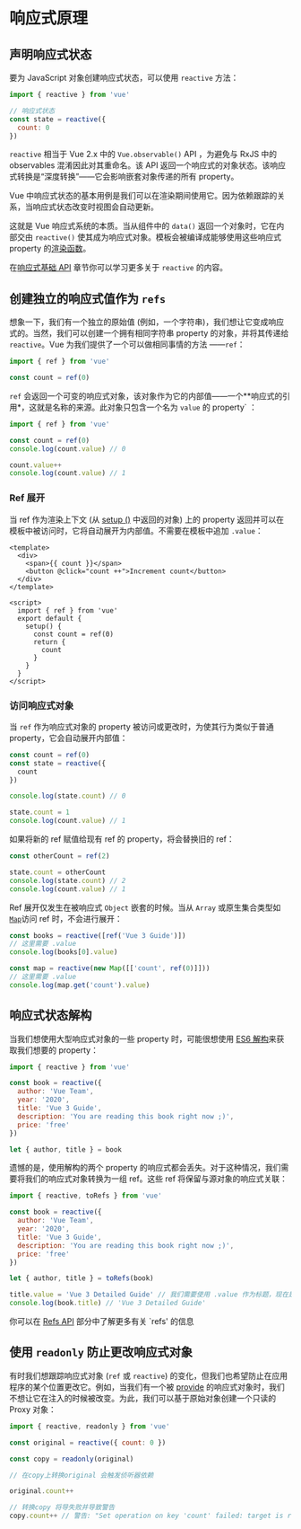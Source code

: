 # 响应式原理

## 声明响应式状态

要为 JavaScript 对象创建响应式状态，可以使用 `reactive` 方法：

```js
import { reactive } from 'vue'

// 响应式状态
const state = reactive({
  count: 0
})
```

`reactive` 相当于 Vue 2.x 中的 `Vue.observable()` API ，为避免与 RxJS 中的 observables 混淆因此对其重命名。该 API 返回一个响应式的对象状态。该响应式转换是“深度转换”——它会影响嵌套对象传递的所有 property。

Vue 中响应式状态的基本用例是我们可以在渲染期间使用它。因为依赖跟踪的关系，当响应式状态改变时视图会自动更新。

这就是 Vue 响应式系统的本质。当从组件中的 `data()` 返回一个对象时，它在内部交由 `reactive()` 使其成为响应式对象。模板会被编译成能够使用这些响应式 property 的[渲染函数](render-function.html)。

在[响应式基础 API](../api/basic-reactivity.html) 章节你可以学习更多关于 `reactive` 的内容。

## 创建独立的响应式值作为 `refs`

想象一下，我们有一个独立的原始值 (例如，一个字符串)，我们想让它变成响应式的。当然，我们可以创建一个拥有相同字符串 property 的对象，并将其传递给 `reactive`。Vue 为我们提供了一个可以做相同事情的方法 ——`ref`：

```js
import { ref } from 'vue'

const count = ref(0)
```

`ref` 会返回一个可变的响应式对象，该对象作为它的内部值——一个**响应式的引用*，这就是名称的来源。此对象只包含一个名为 `value` 的 property` ：

```js
import { ref } from 'vue'

const count = ref(0)
console.log(count.value) // 0

count.value++
console.log(count.value) // 1
```

### Ref 展开

当 ref 作为渲染上下文 (从 [setup ()](composition-api-setup.html) 中返回的对象) 上的 property 返回并可以在模板中被访问时，它将自动展开为内部值。不需要在模板中追加 `.value`：

```vue-html
<template>
  <div>
    <span>{{ count }}</span>
    <button @click="count ++">Increment count</button>
  </div>
</template>

<script>
  import { ref } from 'vue'
  export default {
    setup() {
      const count = ref(0)
      return {
        count
      }
    }
  }
</script>
```

### 访问响应式对象

当 `ref` 作为响应式对象的 property 被访问或更改时，为使其行为类似于普通 property，它会自动展开内部值：

```js
const count = ref(0)
const state = reactive({
  count
})

console.log(state.count) // 0

state.count = 1
console.log(count.value) // 1
```

如果将新的 ref 赋值给现有 ref 的 property，将会替换旧的 ref：

```js
const otherCount = ref(2)

state.count = otherCount
console.log(state.count) // 2
console.log(count.value) // 1
```

Ref 展开仅发生在被响应式 `Object` 嵌套的时候。当从 `Array` 或原生集合类型如 [`Map`](https://developer.mozilla.org/en-US/docs/Web/JavaScript/Reference/Global_Objects/Map)访问 ref 时，不会进行展开：


```js
const books = reactive([ref('Vue 3 Guide')])
// 这里需要 .value
console.log(books[0].value)

const map = reactive(new Map([['count', ref(0)]]))
// 这里需要 .value
console.log(map.get('count').value)
```


## 响应式状态解构

当我们想使用大型响应式对象的一些 property 时，可能很想使用 [ES6 解构](https://developer.mozilla.org/en-US/docs/Web/JavaScript/Reference/Operators/Destructuring_assignment)来获取我们想要的 property：

```js
import { reactive } from 'vue'

const book = reactive({
  author: 'Vue Team',
  year: '2020',
  title: 'Vue 3 Guide',
  description: 'You are reading this book right now ;)',
  price: 'free'
})

let { author, title } = book
```

遗憾的是，使用解构的两个 property 的响应式都会丢失。对于这种情况，我们需要将我们的响应式对象转换为一组 ref。这些 ref 将保留与源对象的响应式关联：

```js
import { reactive, toRefs } from 'vue'

const book = reactive({
  author: 'Vue Team',
  year: '2020',
  title: 'Vue 3 Guide',
  description: 'You are reading this book right now ;)',
  price: 'free'
})

let { author, title } = toRefs(book)

title.value = 'Vue 3 Detailed Guide' // 我们需要使用 .value 作为标题，现在是 ref
console.log(book.title) // 'Vue 3 Detailed Guide'
```

你可以在 [Refs API](../api/refs-api.html#ref) 部分中了解更多有关 `refs' 的信息

## 使用 `readonly` 防止更改响应式对象

有时我们想跟踪响应式对象 (`ref` 或 `reactive`) 的变化，但我们也希望防止在应用程序的某个位置更改它。例如，当我们有一个被 [provide](component-provide-inject.html) 的响应式对象时，我们不想让它在注入的时候被改变。为此，我们可以基于原始对象创建一个只读的 Proxy 对象：

```js
import { reactive, readonly } from 'vue'

const original = reactive({ count: 0 })

const copy = readonly(original)

// 在copy上转换original 会触发侦听器依赖

original.count++

// 转换copy 将导失败并导致警告
copy.count++ // 警告: "Set operation on key 'count' failed: target is readonly."
```

